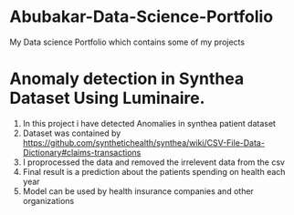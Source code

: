 # Abubakar-Data-Science-Portfolio
My Data science Portfolio which contains some of my projects

# Anomaly detection in Synthea Dataset Using Luminaire.
1. In this project i have detected Anomalies in synthea patient dataset
2. Dataset was contained by https://github.com/synthetichealth/synthea/wiki/CSV-File-Data-Dictionary#claims-transactions
3. I proprocessed the data and removed the irrelevent data from the csv
4. Final result is a prediction about the patients spending on health each year
5. Model can be used by health insurance companies and other organizations
